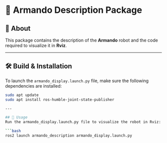 # 🤖 Armando Description Package

## 📘 About
This package contains the description of the **Armando** robot and the code required to visualize it in **Rviz**.

---

## 🛠️ Build & Installation
To launch the `armando_display.launch.py` file, make sure the following dependencies are installed:

```bash
sudo apt update
sudo apt install ros-humble-joint-state-publisher

---

## 🚀 Usage
Run the armando_display.launch.py file to visualize the robot in Rviz:

```bash
ros2 launch armando_description armando_display.launch.py

